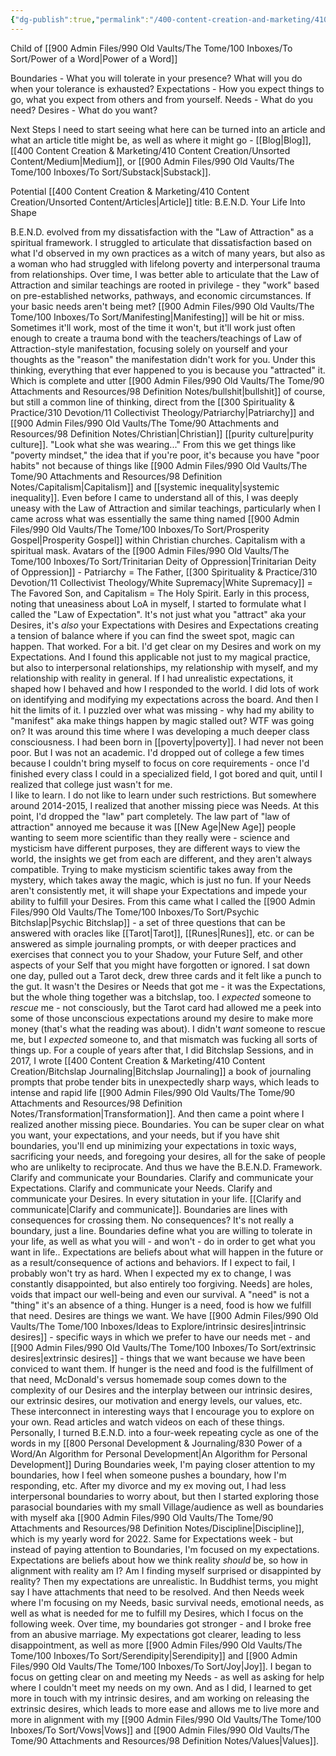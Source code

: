 ```yaml
---
{"dg-publish":true,"permalink":"/400-content-creation-and-marketing/410-content-creation/unsorted-content/b-e-n-d/"}
---
```


Child of [[900 Admin Files/990 Old Vaults/The Tome/100 Inboxes/To Sort/Power of a Word\|Power of a Word]]

Boundaries - What you will tolerate in your presence?  What will you do when your tolerance is exhausted?
Expectations - How you expect things to go, what you expect from others and from yourself.
Needs - What do you need?
Desires - What do you want?

Next Steps I need to start seeing what here can be turned into an article and what an article title might be, as well as where it might go - [[Blog\|Blog]], [[400 Content Creation & Marketing/410 Content Creation/Unsorted Content/Medium\|Medium]], or [[900 Admin Files/990 Old Vaults/The Tome/100 Inboxes/To Sort/Substack\|Substack]].

Potential [[400 Content Creation & Marketing/410 Content Creation/Unsorted Content/Articles\|Article]] title:  B.E.N.D. Your Life Into Shape

B.E.N.D. evolved from my dissatisfaction with the "Law of Attraction" as a spiritual framework.
I struggled to articulate that dissatisfaction based on what I'd observed in my own practices as a witch of many years, but also as a woman who had struggled with lifelong poverty and interpersonal trauma from relationships.
Over time, I was better able to articulate that the Law of Attraction and similar teachings are rooted in privilege - they "work" based on pre-established networks, pathways, and economic circumstances.
If your basic needs aren't being met?  [[900 Admin Files/990 Old Vaults/The Tome/100 Inboxes/To Sort/Manifesting\|Manifesting]] will be hit or miss.  Sometimes it'll work, most of the time it won't, but it'll work just often enough to create a trauma bond with the teachers/teachings of Law of Attraction-style manifestation, focusing solely on yourself and your thoughts as the "reason" the manifestation didn't work for you.
Under this thinking, everything that ever happened to you is because you "attracted" it.  Which is complete and utter [[900 Admin Files/990 Old Vaults/The Tome/90 Attachments and Resources/98 Definition Notes/bullshit\|bullshit]] of course, but still a common line of thinking, direct from the [[300 Spirituality & Practice/310 Devotion/11 Collectivist Theology/Patriarchy\|Patriarchy]] and [[900 Admin Files/990 Old Vaults/The Tome/90 Attachments and Resources/98 Definition Notes/Christian\|Christian]] [[purity culture\|purity culture]].  "Look what she was wearing..."
From this we get things like "poverty mindset," the idea that if you're poor, it's because you have "poor habits" not because of things like [[900 Admin Files/990 Old Vaults/The Tome/90 Attachments and Resources/98 Definition Notes/Capitalism\|Capitalism]] and [[systemic inequality\|systemic inequality]].
Even before I came to understand all of this, I was deeply uneasy with the Law of Attraction and similar teachings, particularly when I came across what was essentially the same thing named [[900 Admin Files/990 Old Vaults/The Tome/100 Inboxes/To Sort/Prosperity Gospel\|Prosperity Gospel]] within Christian churches.  Capitalism with a spiritual mask.  Avatars of the [[900 Admin Files/990 Old Vaults/The Tome/100 Inboxes/To Sort/Trinitarian Deity of Oppression\|Trinitarian Deity of Oppression]] - Patriarchy = The Father, [[300 Spirituality & Practice/310 Devotion/11 Collectivist Theology/White Supremacy\|White Supremacy]] = The Favored Son, and Capitalism = The Holy Spirit.
Early in this process, noting that uneasiness about LoA in myself, I started to formulate what I called the "Law of Expectation".  It's not just what you "attract" aka your Desires, it's *also* your Expectations with Desires and Expectations creating a tension of balance where if you can find the sweet spot, magic can happen.
That worked.
For a bit.
I'd get clear on my Desires and work on my Expectations.  And I found this applicable not just to my magical practice, but also to interpersonal relationships, my relationship with myself, and my relationship with reality in general.  If I had unrealistic expectations, it shaped how I behaved and how I responded to the world.  I did lots of work on identifying and modifying my expectations across the board.
And then I hit the limits of it.
I puzzled over what was missing - why had my ability to "manifest" aka make things happen by magic stalled out?  WTF was going on?
It was around this time where I was developing a much deeper class consciousness.
I had been born in [[poverty\|poverty]].  I had never not been poor.   But I was not an academic.  I'd dropped out of college a few times because I couldn't bring myself to focus on core requirements - once I'd finished every class I could in a specialized field, I got bored and quit, until I realized that college just wasn't for me.  
I like to learn.  I do not like to learn under such restrictions.
But somewhere around 2014-2015, I realized that another missing piece was Needs.
At this point, I'd dropped the "law" part completely.  The law part of "law of attraction" annoyed me because it was [[New Age\|New Age]] people wanting to seem more scientific than they really were - science and mysticism have different purposes, they are different ways to view the world, the insights we get from each are different, and they aren't always compatible.  Trying to make mysticism scientific takes away from the mystery, which takes away the magic, which is just no fun.
If your Needs aren't consistently met, it will shape your Expectations and impede your ability to fulfill your Desires.
From this came what I called the [[900 Admin Files/990 Old Vaults/The Tome/100 Inboxes/To Sort/Psychic Bitchslap\|Psychic Bitchslap]] - a set of three questions that can be answered with oracles like [[Tarot\|Tarot]], [[Runes\|Runes]], etc. or can be answered as simple journaling prompts, or with deeper practices and exercises that connect you to your Shadow, your Future Self, and other aspects of your Self that you might have forgotten or ignored.
I sat down one day, pulled out a Tarot deck, drew three cards and it felt like a punch to the gut.  It wasn't the Desires or Needs that got me - it was the Expectations, but the whole thing together was a bitchslap, too.  I *expected* someone to *rescue* me - not consciously, but the Tarot card had allowed me a peek into some of those unconscious expectations around my desire to make more money (that's what the reading was about).  I didn't *want* someone to rescue me, but I *expected* someone to, and that mismatch was fucking all sorts of things up.
For a couple of years after that, I did Bitchslap Sessions, and in 2017, I wrote [[400 Content Creation & Marketing/410 Content Creation/Bitchslap Journaling\|Bitchslap Journaling]] a book of journaling prompts that probe tender bits in unexpectedly sharp ways, which leads to intense and rapid life [[900 Admin Files/990 Old Vaults/The Tome/90 Attachments and Resources/98 Definition Notes/Transformation\|Transformation]]. 
And then came a point where I realized another missing piece.  Boundaries.  You can be super clear on what you want, your expectations, and your needs, but if you have shit boundaries, you'll end up minimizing your expectations in toxic ways, sacrificing your needs, and foregoing your desires, all for the sake of people who are unlikelty to reciprocate.
And thus we have the B.E.N.D. Framework.
Clarify and communicate your Boundaries.
Clarify and communicate your Expectations.
Clarify and communicate your Needs.
Clarify and communicate your Desires.
In every situtation in your life.
[[Clarify and communicate\|Clarify and communicate]].
Boundaries are lines with consequences for crossing them.  No consequences?  It's not really a boundary, just a line.  Boundaries define what you are willing to tolerate in your life, as well as what you will - and won't - do in order to get what you want in life..
Expectations are beliefs about what will happen in the future or as a result/consequence of actions and behaviors.  If I expect to fail, I probably won't try as hard.  When I expected my ex to change, I was constantly disappointed, but also entirely too forgiving.
Needs] are holes, voids that impact our well-being and even our survival.  A "need" is not a "thing" it's an absence of a thing.  Hunger is a need, food is how we fulfill that need.
Desires are things we want.  We have [[900 Admin Files/990 Old Vaults/The Tome/100 Inboxes/Ideas to Explore/intrinsic desires\|intrinsic desires]] - specific ways in which we prefer to have our needs met - and [[900 Admin Files/990 Old Vaults/The Tome/100 Inboxes/To Sort/extrinsic desires\|extrinsic desires]] - things that we want because we have been conviced to want them.  If hunger is the need and food is the fulfillment of that need, McDonald's versus homemade soup comes down to the complexity of our Desires and the interplay between our intrinsic desires, our extrinsic desires, our motivation and energy levels, our values, etc.
These interconnect in interesting ways that I encourage you to explore on your own.  Read articles and watch videos on each of these things.
Personally, I turned B.E.N.D. into a four-week repeating cycle as one of the words in my [[800 Personal Development & Journaling/830 Power of a Word/An Algorithm for Personal Development\|An Algorithm for Personal Development]]
During Boundaries week, I'm paying closer attention to my boundaries, how I feel when someone pushes a boundary, how I'm responding, etc.  After my divorce and my ex moving out, I had less interpersonal boundaries to worry about, but then I started exploring those parasocial boundaries with my small Village/audience as well as boundaries with myself aka [[900 Admin Files/990 Old Vaults/The Tome/90 Attachments and Resources/98 Definition Notes/Discipline\|Discipline]], which is my yearly word for 2022.
Same for Expectations week - but instead of paying attention to Boundaries, I'm focused on my expectations.  Expectations are beliefs about how we think reality *should* be, so how in alignment with reality am I?  Am I finding myself surprised or disappinted by reality?  Then my expectations are unrealistic.  In Buddhist terms, you might say I have attachments that need to be resolved.
And then Needs week where I'm focusing on my Needs, basic survival needs, emotional needs, as well as what is needed for me to fulfill my Desires, which I focus on the following week.
Over time, my boundaries got stronger - and I broke free from an abusive marriage.  My expectations got clearer, leading to less disappointment, as well as more [[900 Admin Files/990 Old Vaults/The Tome/100 Inboxes/To Sort/Serendipity\|Serendipity]] and [[900 Admin Files/990 Old Vaults/The Tome/100 Inboxes/To Sort/Joy\|Joy]].  I began to focus on getting clear on and meeting my Needs - as well as asking for help where I couldn't meet my needs on my own.  And as I did, I learned to get more in touch with my intrinsic desires, and am working on releasing the extrinsic desires, which leads to more ease and allows me to live more and more in alignment with my [[900 Admin Files/990 Old Vaults/The Tome/100 Inboxes/To Sort/Vows\|Vows]] and [[900 Admin Files/990 Old Vaults/The Tome/90 Attachments and Resources/98 Definition Notes/Values\|Values]].